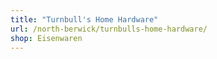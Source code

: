 ```yaml
---
title: "Turnbull's Home Hardware"
url: /north-berwick/turnbulls-home-hardware/
shop: Eisenwaren
---
```

